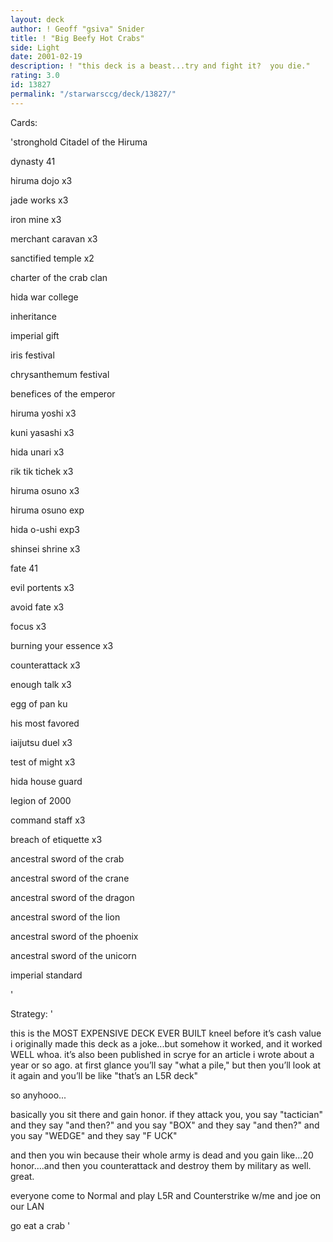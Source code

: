 ```yaml
---
layout: deck
author: ! Geoff "gsiva" Snider
title: ! "Big Beefy Hot Crabs"
side: Light
date: 2001-02-19
description: ! "this deck is a beast...try and fight it?  you die."
rating: 3.0
id: 13827
permalink: "/starwarsccg/deck/13827/"
---
```

Cards: 

'stronghold Citadel of the Hiruma


dynasty 41


hiruma dojo x3

jade works x3

iron mine x3

merchant caravan x3

sanctified temple x2

charter of the crab clan

hida war college

inheritance

imperial gift

iris festival

chrysanthemum festival

benefices of the emperor

hiruma yoshi x3

kuni yasashi x3

hida unari x3

rik tik tichek x3

hiruma osuno x3

hiruma osuno exp

hida o-ushi exp3

shinsei shrine x3


fate 41


evil portents x3

avoid fate x3

focus x3

burning your essence x3

counterattack x3

enough talk x3

egg of pan ku

his most favored

iaijutsu duel x3

test of might x3

hida house guard

legion of 2000

command staff x3

breach of etiquette x3

ancestral sword of the crab

ancestral sword of the crane

ancestral sword of the dragon

ancestral sword of the lion

ancestral sword of the phoenix

ancestral sword of the unicorn

imperial standard



'

Strategy: '

this is the MOST EXPENSIVE DECK EVER BUILT  kneel before it’s cash value  i originally made this deck as a joke...but somehow it worked, and it worked WELL  whoa.  it’s also been published in scrye for an article i wrote about a year or so ago.  at first glance you’ll say "what a pile," but then you’ll look at it again and you’ll be like "that’s an L5R deck"


so anyhooo...


basically you sit there and gain honor.  if they attack you, you say "tactician" and they say "and then?" and you say "BOX" and they say "and then?" and you say "WEDGE" and they say "F UCK"


and then you win because their whole army is dead and you gain like...20 honor....and then you counterattack and destroy them by military as well.  great.


everyone come to Normal and play L5R and Counterstrike w/me and joe on our LAN


go eat a crab   '
